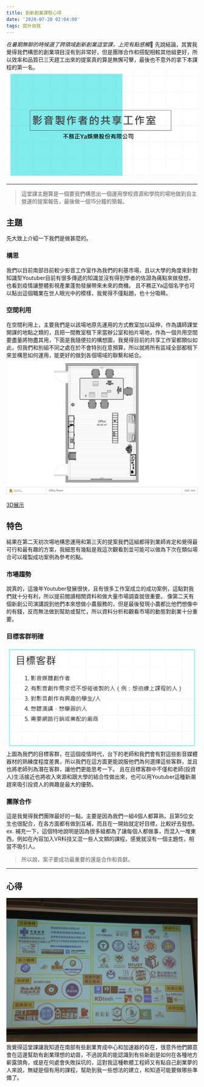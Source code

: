 ```yaml
---
title: 創新創業課程心得
date: '2020-07-20 02:04:00'
tags: 提升自我
---
```


*在暑期無聊的時候選了跨領域創新創業這堂課，上完有點感觸*🤔
先說結論，其實我覺得我們構思的創業項目沒有到非常好，但是團隊合作和搭配相較其他組更好，所以效率和品質已三天趕工出來的提案真的算是無懈可擊，最後也不意外的拿下本課程的第一名。
![公司名](https://raw.githubusercontent.com/kidneyweakx/img-host/image/image/20200720020714.png)

---
<!-- more -->
> 這堂課主題算是一個要我們構思出一個運用學校資源和學院的場地做到自主營運的提案報告，最後做一個15分鐘的簡報。

## 主題
先大致上介紹一下我們是做甚麼的。
### 構思
我們以目前南部目前較少影音工作室作為我們的利基市場，且以大學的角度來針對知識型Youtuber目前有很多傳遞的知識並沒有得到學者的佐證為痛點來做發想，也看到疫情讓整體影視產業蓬勃發展帶來未來的商機。
且不務正Ya這個名字也可以點出這個職業在世人眼光中的模樣，我覺得不僅點題，也十分吸睛。

### 空間利用
在空間利用上，主要我們是以該場地原先運用的方式教室加以延伸，作為講師課堂開課的地點之類的，且把一間教室租下來當辦公室和拍片場地，作為一個共用空間要盡量將物盡其用，下面是我隨便拉的構想圖，我覺得目前的共享工作室都類似如此，但我們和別組不同之處在於不會特別在意預算，所以就將所有區域全部都租下來並構思如何運用，能更好的做到各個場域的聯繫和結合。
![](https://raw.githubusercontent.com/kidneyweakx/img-host/image/image/20200720.png)

[3D展示](https://hspano.homestyler.com/?m=np&id=63vpJ8ooBAZkacGWxUpAbF)

## 特色
結果在第二天初次場地構思運用和第三天的提案我們這組都得到業師肯定和覺得最可行和最有趣的方案，我細思有幾點是我這次觀看到並可能可以做為下次在類似場合可以複製成功案例為參考的點。
### 市場趨勢
說真的，這幾年Youtuber發展很快，且有很多工作室成立的成功案例，這點對我們就十分有利，所以提前閱讀相關資料和做大量市場調查就很重要。
像第二天有個新創公司演講說到他們本來想做小農服務的，但是最後發現小農都比他們想像中的有錢，反而無法做到幫助或幫忙，所以資料分析和觀看市場的動態對創業十分重要。
### 目標客群明確
![](https://raw.githubusercontent.com/kidneyweakx/img-host/image/image/20200720023806.png)
上圖為我們的目標客群，在這個疫情時代，台下的老師和我們會有對這些影音媒體器材的熟練度程度差異，所以我們在這方面更能說服他們為何選擇這些客群，並且也將老師列為潛在客群，讓他們更能思考一下。
且在目標客群中不僅和老師(投資人)生活接近也將收入來源和跟大學的結合性做出來，也可以用Youtuber這種新潮趕來吸引投資人的興趣是最大的優勢。
### 團隊合作
這是我覺得我們團隊最好的一點，主要是因為我們一組4個人都算熟，且第5位女生也很配合，在各方面都有做到互補，而且在一開始就定好目標，比較好去發想。
ex. 補充一下，這個特地說明是因為很多組都為了讓每個人都做事，而混入一堆東西，例如在內容加入VR科技又混一些人文類的課程，感覺就沒有一個主題性，相當不吸引人。

> 所以說，案子要成功最重要的還是合作和貢獻。

---
## 心得
![](https://raw.githubusercontent.com/kidneyweakx/img-host/image/image/IMAG1754.jpg)
我覺得這堂課讓我知道在南部有些創業育成中心和加速器的存在，很意外他們願意會在這邊幫助有創業理想的幼苗，不過說真的能認識到有些新創是如何在各種地方嶄露頭角，或是在何處會失敗採坑的，這對我這種軟體工程師又有點自己創業夢的人來說，無疑是個有用的課程，幫助到我一些想法的建立，和知道可能要做哪些準備了。